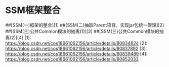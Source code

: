 # SSM框架整合
##[SSM(一)框架的整合][1]
##[SSM(二)抽取Parent项目，实现jar包统一管理][2]
##[SSM(三)公共Common模块的抽离(1)][3]
##[SSM(三)公共Common模块的抽离(2)][4]
[1]: https://blog.csdn.net/cos18661062156/article/details/80834824
[2]: https://blog.csdn.net/cos18661062156/article/details/80837892
[3]: https://blog.csdn.net/cos18661062156/article/details/80839489
[4]: https://blog.csdn.net/cos18661062156/article/details/80852033